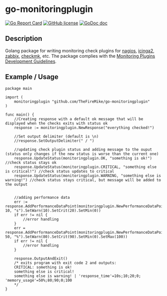 # go-monitoringplugin


[![Go Report Card](https://goreportcard.com/badge/github.com/TheFireMike/go-monitoringplugin)](https://goreportcard.com/report/github.com/TheFireMike/go-monitoringplugin)
[![GitHub license](https://img.shields.io/badge/license-BSD-blue.svg)](https://github.com/TheFireMike/go-monitoringplugin/blob/master/LICENSE)
[![GoDoc doc](https://img.shields.io/badge/godoc-reference-blue)](https://godoc.org/github.com/TheFireMike/go-monitoringplugin)
## Description
Golang package for writing monitoring check plugins for [nagios](https://www.nagios.org/), [icinga2](https://icinga.com/), [zabbix](https://www.zabbix.com/), [checkmk](https://checkmk.com/), etc.
The package complies with the [Monitoring Plugins Development Guidelines](https://www.monitoring-plugins.org/doc/guidelines.html).

## Example / Usage
	package main

	import (
		monitoringplugin "github.com/TheFireMike/go-monitoringplugin"
	)

	func main() {
		//Creating response with a default ok message that will be displayed when the checks exits with status ok
		response := monitoringplugin.NewResponse("everything checked!")

		//Set output delimiter (default is \n)
		//response.SetOutputDelimiter(" / ")

		//updating check plugin status and adding message to the ouput (status only changes if the new status is worse than the current one)
		response.UpdateStatus(monitoringplugin.OK, "something is ok!") //check status stays ok
		response.UpdateStatus(monitoringplugin.CRITICAL, "something else is critical!") //check status updates to critical
		response.UpdateStatus(monitoringplugin.WARNING, "something else is warning!") //check status stays critical, but message will be added to the output


		//adding performance data
		err := response.AddPerformanceDataPoint(monitoringplugin.NewPerformanceDataPoint("response_time", 10, "s").SetWarn(10).SetCrit(20).SetMin(0))
		if err != nil {
			//error handling
		}
		err = response.AddPerformanceDataPoint(monitoringplugin.NewPerformanceDataPoint("memory_usage", 50, "%").SetWarn(80).SetCrit(90).SetMin(0).SetMax(100))
		if err != nil {
			//error handling
		}

		response.OutputAndExit()
		/* exits program with exit code 2 and outputs:
		CRITICAL: something is ok!
		something else is critical!
		something else is warning! | 'response_time'=10s;10;20;0; 'memory_usage'=50%;80;90;0;100
		*/
	}
